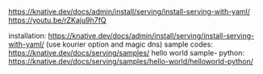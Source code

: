 https://knative.dev/docs/admin/install/serving/install-serving-with-yaml/
https://youtu.be/rZKaju9h7fQ


installation: https://knative.dev/docs/admin/install/serving/install-serving-with-yaml/ (use kourier option and magic dns)
sample codes: https://knative.dev/docs/serving/samples/
hello world sample- python: https://knative.dev/docs/serving/samples/hello-world/helloworld-python/

